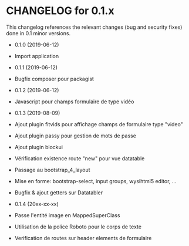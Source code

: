 CHANGELOG for 0.1.x
===================

This changelog references the relevant changes (bug and security fixes) done
in 0.1 minor versions.

* 0.1.0 (2019-06-12)

 * Import application

* 0.1.1 (2019-06-12)

 * Bugfix composer pour packagist

* 0.1.2 (2019-06-12)

 * Javascript pour champs formulaire de type vidéo

* 0.1.3 (2019-08-09)

 * Ajout plugin fitvids pour affichage champs de formulaire type "video"
 * Ajout plugin passy pour gestion de mots de passe
 * Ajout plugin blockui
 * Vérification existence route "new" pour vue datatable
 * Passage au bootstrap_4_layout
 * Mise en forme: bootstrap-select, input groups, wysihtml5 editor, ...
 * Bugfix & ajout getters sur Datatabler

* 0.1.4 (20xx-xx-xx)

 * Passe l'entité image en MappedSuperClass
 * Utilisation de la police Roboto pour le corps de texte
 * Verification de routes sur header elements de formulaire
